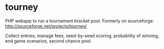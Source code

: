 tourney
=======

PHP webapp to run a tournament bracket pool. Formerly on sourceforge: http://sourceforge.net/projects/tourney/


Collect entries, manage fees, seed-by-seed scoring, probability of winning, end game scenarios, second chance pool.
